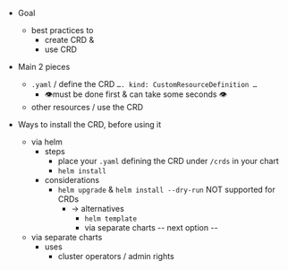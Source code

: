 - Goal
    - best practices to
        - create CRD &
        - use CRD

- Main 2 pieces
    - `.yaml` / define the CRD 
    `….
    kind: CustomResourceDefinition
    …`
        - 👁️must be done first & can take some seconds 👁️
    - other resources / use the CRD

- Ways to install the CRD, before using it
    - via helm
        - steps
            - place your `.yaml` defining the CRD under `/crds` in your chart
            - `helm install`
        - considerations
            - `helm upgrade` & `helm install --dry-run` NOT supported for CRDs
                - → alternatives
                    - `helm template`
                    - via separate charts -- next option --
    - via separate charts
        - uses
            - cluster operators / admin rights